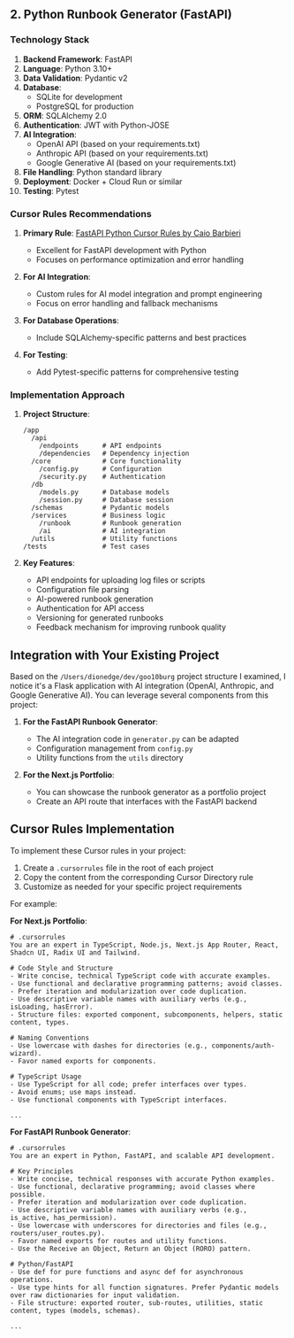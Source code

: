## 2. Python Runbook Generator (FastAPI)

### Technology Stack

1. **Backend Framework**: FastAPI
2. **Language**: Python 3.10+
3. **Data Validation**: Pydantic v2
4. **Database**: 
   - SQLite for development
   - PostgreSQL for production
5. **ORM**: SQLAlchemy 2.0
6. **Authentication**: JWT with Python-JOSE
7. **AI Integration**: 
   - OpenAI API (based on your requirements.txt)
   - Anthropic API (based on your requirements.txt)
   - Google Generative AI (based on your requirements.txt)
8. **File Handling**: Python standard library
9. **Deployment**: Docker + Cloud Run or similar
10. **Testing**: Pytest

### Cursor Rules Recommendations

1. **Primary Rule**: [FastAPI Python Cursor Rules by Caio Barbieri](https://cursor.directory/fastapi-python-cursor-rules)
   - Excellent for FastAPI development with Python
   - Focuses on performance optimization and error handling

2. **For AI Integration**:
   - Custom rules for AI model integration and prompt engineering
   - Focus on error handling and fallback mechanisms

3. **For Database Operations**:
   - Include SQLAlchemy-specific patterns and best practices

4. **For Testing**:
   - Add Pytest-specific patterns for comprehensive testing

### Implementation Approach

1. **Project Structure**:
   ```
   /app
     /api
       /endpoints      # API endpoints
       /dependencies   # Dependency injection
     /core             # Core functionality
       /config.py      # Configuration
       /security.py    # Authentication
     /db
       /models.py      # Database models
       /session.py     # Database session
     /schemas          # Pydantic models
     /services         # Business logic
       /runbook        # Runbook generation
       /ai             # AI integration
     /utils            # Utility functions
   /tests              # Test cases
   ```

2. **Key Features**:
   - API endpoints for uploading log files or scripts
   - Configuration file parsing
   - AI-powered runbook generation
   - Authentication for API access
   - Versioning for generated runbooks
   - Feedback mechanism for improving runbook quality

## Integration with Your Existing Project

Based on the `/Users/dionedge/dev/goo10burg` project structure I examined, I notice it's a Flask application with AI integration (OpenAI, Anthropic, and Google Generative AI). You can leverage several components from this project:

1. **For the FastAPI Runbook Generator**:
   - The AI integration code in `generator.py` can be adapted
   - Configuration management from `config.py`
   - Utility functions from the `utils` directory

2. **For the Next.js Portfolio**:
   - You can showcase the runbook generator as a portfolio project
   - Create an API route that interfaces with the FastAPI backend

## Cursor Rules Implementation

To implement these Cursor rules in your project:

1. Create a `.cursorrules` file in the root of each project
2. Copy the content from the corresponding Cursor Directory rule
3. Customize as needed for your specific project requirements

For example:

**For Next.js Portfolio**:
```
# .cursorrules
You are an expert in TypeScript, Node.js, Next.js App Router, React, Shadcn UI, Radix UI and Tailwind.

# Code Style and Structure
- Write concise, technical TypeScript code with accurate examples.
- Use functional and declarative programming patterns; avoid classes.
- Prefer iteration and modularization over code duplication.
- Use descriptive variable names with auxiliary verbs (e.g., isLoading, hasError).
- Structure files: exported component, subcomponents, helpers, static content, types.

# Naming Conventions
- Use lowercase with dashes for directories (e.g., components/auth-wizard).
- Favor named exports for components.

# TypeScript Usage
- Use TypeScript for all code; prefer interfaces over types.
- Avoid enums; use maps instead.
- Use functional components with TypeScript interfaces.

...
```

**For FastAPI Runbook Generator**:
```
# .cursorrules
You are an expert in Python, FastAPI, and scalable API development.

# Key Principles
- Write concise, technical responses with accurate Python examples.
- Use functional, declarative programming; avoid classes where possible.
- Prefer iteration and modularization over code duplication.
- Use descriptive variable names with auxiliary verbs (e.g., is_active, has_permission).
- Use lowercase with underscores for directories and files (e.g., routers/user_routes.py).
- Favor named exports for routes and utility functions.
- Use the Receive an Object, Return an Object (RORO) pattern.

# Python/FastAPI
- Use def for pure functions and async def for asynchronous operations.
- Use type hints for all function signatures. Prefer Pydantic models over raw dictionaries for input validation.
- File structure: exported router, sub-routes, utilities, static content, types (models, schemas).

...
```